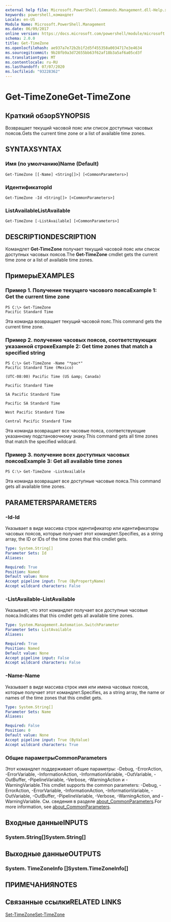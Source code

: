 ```yaml
---
external help file: Microsoft.PowerShell.Commands.Management.dll-Help.xml
keywords: powershell,командлет
Locale: en-US
Module Name: Microsoft.PowerShell.Management
ms.date: 06/09/2017
online version: https://docs.microsoft.com/powershell/module/microsoft.powershell.management/get-timezone?view=powershell-5.1&WT.mc_id=ps-gethelp
schema: 2.0.0
title: Get-TimeZone
ms.openlocfilehash: ae937a7e72b2b1f2d5f455358a0034717e3e4634
ms.sourcegitcommit: 9b28fb9a3d72655bb63f62af18b3a5af6a05cd3f
ms.translationtype: MT
ms.contentlocale: ru-RU
ms.lasthandoff: 07/07/2020
ms.locfileid: "93228362"
---
```

# <span data-ttu-id="3c095-103">Get-TimeZone</span><span class="sxs-lookup"><span data-stu-id="3c095-103">Get-TimeZone</span></span>

## <span data-ttu-id="3c095-104">Краткий обзор</span><span class="sxs-lookup"><span data-stu-id="3c095-104">SYNOPSIS</span></span>
<span data-ttu-id="3c095-105">Возвращает текущий часовой пояс или список доступных часовых поясов.</span><span class="sxs-lookup"><span data-stu-id="3c095-105">Gets the current time zone or a list of available time zones.</span></span>

## <span data-ttu-id="3c095-106">SYNTAX</span><span class="sxs-lookup"><span data-stu-id="3c095-106">SYNTAX</span></span>

### <span data-ttu-id="3c095-107">Имя (по умолчанию)</span><span class="sxs-lookup"><span data-stu-id="3c095-107">Name (Default)</span></span>

```
Get-TimeZone [[-Name] <String[]>] [<CommonParameters>]
```

### <span data-ttu-id="3c095-108">Идентификатор</span><span class="sxs-lookup"><span data-stu-id="3c095-108">Id</span></span>

```
Get-TimeZone -Id <String[]> [<CommonParameters>]
```

### <span data-ttu-id="3c095-109">ListAvailable</span><span class="sxs-lookup"><span data-stu-id="3c095-109">ListAvailable</span></span>

```
Get-TimeZone [-ListAvailable] [<CommonParameters>]
```

## <span data-ttu-id="3c095-110">DESCRIPTION</span><span class="sxs-lookup"><span data-stu-id="3c095-110">DESCRIPTION</span></span>

<span data-ttu-id="3c095-111">Командлет **Get-TimeZone** получает текущий часовой пояс или список доступных часовых поясов.</span><span class="sxs-lookup"><span data-stu-id="3c095-111">The **Get-TimeZone** cmdlet gets the current time zone or a list of available time zones.</span></span>

## <span data-ttu-id="3c095-112">Примеры</span><span class="sxs-lookup"><span data-stu-id="3c095-112">EXAMPLES</span></span>

### <span data-ttu-id="3c095-113">Пример 1. Получение текущего часового пояса</span><span class="sxs-lookup"><span data-stu-id="3c095-113">Example 1: Get the current time zone</span></span>

```
PS C:\> Get-TimeZone
Pacific Standard Time
```

<span data-ttu-id="3c095-114">Эта команда возвращает текущий часовой пояс.</span><span class="sxs-lookup"><span data-stu-id="3c095-114">This command gets the current time zone.</span></span>

### <span data-ttu-id="3c095-115">Пример 2. получение часовых поясов, соответствующих указанной строке</span><span class="sxs-lookup"><span data-stu-id="3c095-115">Example 2: Get time zones that match a specified string</span></span>

```
PS C:\> Get-TimeZone -Name "*pac*"
Pacific Standard Time (Mexico)

(UTC-08:00) Pacific Time (US &amp; Canada)

Pacific Standard Time

SA Pacific Standard Time

Pacific SA Standard Time

West Pacific Standard Time

Central Pacific Standard Time
```

<span data-ttu-id="3c095-116">Эта команда возвращает все часовые пояса, соответствующие указанному подстановочному знаку.</span><span class="sxs-lookup"><span data-stu-id="3c095-116">This command gets all time zones that match the specified wildcard.</span></span>

### <span data-ttu-id="3c095-117">Пример 3. получение всех доступных часовых поясов</span><span class="sxs-lookup"><span data-stu-id="3c095-117">Example 3: Get all available time zones</span></span>

```
PS C:\> Get-TimeZone -ListAvailable
```

<span data-ttu-id="3c095-118">Эта команда возвращает все доступные часовые пояса.</span><span class="sxs-lookup"><span data-stu-id="3c095-118">This command gets all available time zones.</span></span>

## <span data-ttu-id="3c095-119">PARAMETERS</span><span class="sxs-lookup"><span data-stu-id="3c095-119">PARAMETERS</span></span>

### <span data-ttu-id="3c095-120">-Id</span><span class="sxs-lookup"><span data-stu-id="3c095-120">-Id</span></span>

<span data-ttu-id="3c095-121">Указывает в виде массива строк идентификатор или идентификаторы часовых поясов, которые получает этот командлет.</span><span class="sxs-lookup"><span data-stu-id="3c095-121">Specifies, as a string array, the ID or IDs of the time zones that this cmdlet gets.</span></span>

```yaml
Type: System.String[]
Parameter Sets: Id
Aliases:

Required: True
Position: Named
Default value: None
Accept pipeline input: True (ByPropertyName)
Accept wildcard characters: False
```

### <span data-ttu-id="3c095-122">-ListAvailable</span><span class="sxs-lookup"><span data-stu-id="3c095-122">-ListAvailable</span></span>

<span data-ttu-id="3c095-123">Указывает, что этот командлет получает все доступные часовые пояса.</span><span class="sxs-lookup"><span data-stu-id="3c095-123">Indicates that this cmdlet gets all available time zones.</span></span>

```yaml
Type: System.Management.Automation.SwitchParameter
Parameter Sets: ListAvailable
Aliases:

Required: True
Position: Named
Default value: None
Accept pipeline input: False
Accept wildcard characters: False
```

### <span data-ttu-id="3c095-124">-Name</span><span class="sxs-lookup"><span data-stu-id="3c095-124">-Name</span></span>

<span data-ttu-id="3c095-125">Указывает в виде массива строк имя или имена часовых поясов, которые получает этот командлет.</span><span class="sxs-lookup"><span data-stu-id="3c095-125">Specifies, as a string array, the name or names of the time zones that this cmdlet gets.</span></span>

```yaml
Type: System.String[]
Parameter Sets: Name
Aliases:

Required: False
Position: 0
Default value: None
Accept pipeline input: True (ByValue)
Accept wildcard characters: True
```

### <span data-ttu-id="3c095-126">Общие параметры</span><span class="sxs-lookup"><span data-stu-id="3c095-126">CommonParameters</span></span>

<span data-ttu-id="3c095-127">Этот командлет поддерживает общие параметры: -Debug, -ErrorAction, -ErrorVariable, -InformationAction, -InformationVariable, -OutVariable, -OutBuffer, -PipelineVariable, -Verbose, -WarningAction и -WarningVariable.</span><span class="sxs-lookup"><span data-stu-id="3c095-127">This cmdlet supports the common parameters: -Debug, -ErrorAction, -ErrorVariable, -InformationAction, -InformationVariable, -OutVariable, -OutBuffer, -PipelineVariable, -Verbose, -WarningAction, and -WarningVariable.</span></span> <span data-ttu-id="3c095-128">См. сведения в разделе [about_CommonParameters](https://go.microsoft.com/fwlink/?LinkID=113216).</span><span class="sxs-lookup"><span data-stu-id="3c095-128">For more information, see [about_CommonParameters](https://go.microsoft.com/fwlink/?LinkID=113216).</span></span>

## <span data-ttu-id="3c095-129">Входные данные</span><span class="sxs-lookup"><span data-stu-id="3c095-129">INPUTS</span></span>

### <span data-ttu-id="3c095-130">System.String[]</span><span class="sxs-lookup"><span data-stu-id="3c095-130">System.String[]</span></span>

## <span data-ttu-id="3c095-131">Выходные данные</span><span class="sxs-lookup"><span data-stu-id="3c095-131">OUTPUTS</span></span>

### <span data-ttu-id="3c095-132">System. TimeZoneInfo []</span><span class="sxs-lookup"><span data-stu-id="3c095-132">System.TimeZoneInfo[]</span></span>

## <span data-ttu-id="3c095-133">ПРИМЕЧАНИЯ</span><span class="sxs-lookup"><span data-stu-id="3c095-133">NOTES</span></span>

## <span data-ttu-id="3c095-134">Связанные ссылки</span><span class="sxs-lookup"><span data-stu-id="3c095-134">RELATED LINKS</span></span>

[<span data-ttu-id="3c095-135">Set-TimeZone</span><span class="sxs-lookup"><span data-stu-id="3c095-135">Set-TimeZone</span></span>](Set-TimeZone.md)
